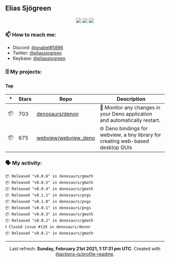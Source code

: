 ## Elias Sjögreen

<p align="center">
  <img src="https://img.shields.io/badge/🎂-dec. 2003-success" />
  <img src="https://img.shields.io/badge/🌎-Stockholm-informational" />
  <img src="https://img.shields.io/badge/👦-He/Him-informational" />
</p>

### 📫 How to reach me:

- Discord: [@snabel#5886](https://discord.com/users/267978757799673866)
- Twitter: [@eliassjogreen](https://twitter.com/eliassjogreen)
- Keybase: [@eliassjogreen](https://keybase.io/eliassjogreen)

### 🗄 My projects:

#### Top
|*|Stars|Repo|Description|
|---|---|---|---|
| 📦 | 703 | [denosaurs/denon](https://github.com/denosaurs/denon) | 👀 Monitor any changes in your Deno application and automatically restart. |
| 📦 | 675 | [webview/webview_deno](https://github.com/webview/webview_deno) | 🌐 Deno bindings for webview, a tiny library for creating web-based desktop GUIs |

### 🗣 My activity:

```
📦 Released "v0.0.6" in denosaurs/gmath
📦 Released "v0.0.5" in denosaurs/gmath
📦 Released "v0.0.4" in denosaurs/gmath
📦 Released "v0.1.1" in denosaurs/pngs
📦 Released "v0.1.0" in denosaurs/pngs
📦 Released "v0.0.1" in denosaurs/pngs
📦 Released "v0.0.3" in denosaurs/gmath
📦 Released "v0.0.2" in denosaurs/gmath
❗️ Closed issue #119 in denosaurs/denon
📦 Released "v0.0.1" in denosaurs/gmath
```

------------
<p align="center">Last refresh: <b>Sunday, February 21st 2021, 1:17:31 pm UTC</b>. Created with <a href=https://github.com/marketplace/actions/profile-readme>@actions-js/profile-readme</a>.</p>
